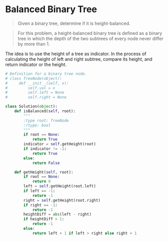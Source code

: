 # Balanced Binary Tree

> Given a binary tree, determine if it is height-balanced.

> For this problem, a height-balanced binary tree is defined as a binary tree in which the depth of the two subtrees of every node never differ by more than 1.

The idea is to use the height of a tree as indicator. In the process of calculating the height of left and right subtree, compare its height, and return indicator or the height.

```Python
# Definition for a binary tree node.
# class TreeNode(object):
#     def __init__(self, x):
#         self.val = x
#         self.left = None
#         self.right = None

class Solution(object):
    def isBalanced(self, root):
        """
        :type root: TreeNode
        :rtype: bool
        """
        if root == None:
            return True
        indicator = self.getHeight(root)
        if indicator != -1:
            return True
        else:
            return False

    def getHeight(self, root):
        if root == None:
            return 0
        left = self.getHeight(root.left)
        if left == -1:
            return -1
        right = self.getHeight(root.right)
        if right == -1:
            return -1
        heightDiff = abs(left - right)
        if heightDiff > 1:
            return -1
        else:
            return left + 1 if left > right else right + 1
```
